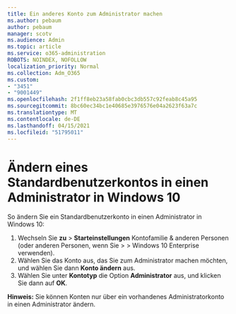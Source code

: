 ```yaml
---
title: Ein anderes Konto zum Administrator machen
ms.author: pebaum
author: pebaum
manager: scotv
ms.audience: Admin
ms.topic: article
ms.service: o365-administration
ROBOTS: NOINDEX, NOFOLLOW
localization_priority: Normal
ms.collection: Adm_O365
ms.custom:
- "3451"
- "9001449"
ms.openlocfilehash: 2f1ff8eb23a58fab0cbc3db557c92feab8c45a95
ms.sourcegitcommit: 8bc60ec34bc1e40685e3976576e04a2623f63a7c
ms.translationtype: MT
ms.contentlocale: de-DE
ms.lasthandoff: 04/15/2021
ms.locfileid: "51795011"
---
```

# <a name="change-a-standard-user-account-to-an-administrator-in-windows-10"></a>Ändern eines Standardbenutzerkontos in einen Administrator in Windows 10

So ändern Sie ein Standardbenutzerkonto in einen Administrator in Windows 10:

1. Wechseln Sie **zu**  >  **Starteinstellungen** Kontofamilie & anderen Personen (oder anderen Personen, wenn Sie  >    >   Windows 10 Enterprise verwenden). 
2. Wählen Sie das Konto aus, das Sie zum Administrator machen möchten, und wählen Sie dann **Konto ändern** aus.
3. Wählen Sie unter **Kontotyp** die Option **Administrator** aus, und klicken Sie dann auf **OK**.

**Hinweis:** Sie können Konten nur über ein vorhandenes Administratorkonto in einen Administrator ändern.